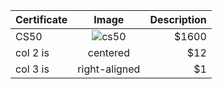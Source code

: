 
| Certificate   |      Image      |  Description  |
|----------|:-------------:|------:|
| CS50 |  ![cs50](https://i.ibb.co/chfd33c/Harvard-X-CS50-Certificate-ed-X.png) | $1600 |
| col 2 is |    centered   |   $12 |
| col 3 is | right-aligned |    $1 |
